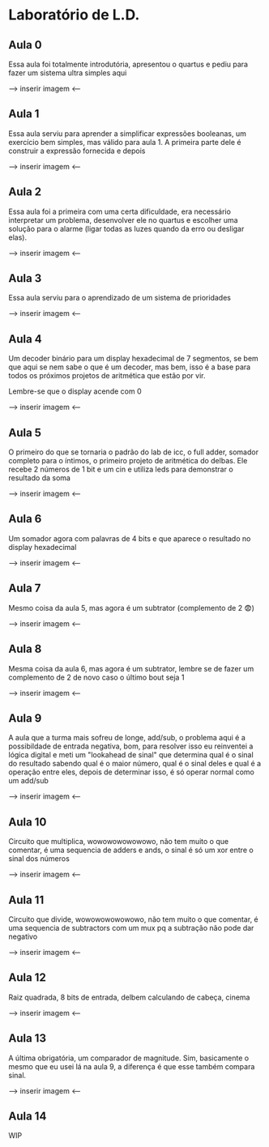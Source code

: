 ﻿# Laboratório de L.D.
## Aula 0
Essa aula foi totalmente introdutória, apresentou o quartus e pediu para fazer um sistema ultra simples aqui

--> inserir imagem <--

## Aula 1
Essa aula serviu para aprender a simplificar expressões booleanas, um exercício bem simples, mas válido para aula 1.
A primeira parte dele é construir a expressão fornecida e depois 

--> inserir imagem <--

## Aula 2
Essa aula foi a primeira com uma certa dificuldade, era necessário interpretar um problema, desenvolver ele no quartus e escolher uma solução para o alarme (ligar todas as luzes quando da erro ou desligar elas).

--> inserir imagem <--

## Aula 3
Essa aula serviu para o aprendizado de um sistema de prioridades

--> inserir imagem <--

## Aula 4
Um decoder binário para um display hexadecimal de 7 segmentos, se bem que aqui se nem sabe o que é um decoder, mas bem, isso é a base para todos os próximos projetos de aritmética que estão por vir.

Lembre-se que o display acende com 0

--> inserir imagem <--

## Aula 5
O primeiro do que se tornaria o padrão do lab de icc, o full adder, somador completo para o íntimos, o primeiro projeto de aritmética do delbas. Ele recebe 2 números de 1 bit e um cin e utiliza leds para demonstrar o resultado da soma

--> inserir imagem <--

## Aula 6
Um somador agora com palavras de 4 bits e que aparece o resultado no display hexadecimal

--> inserir imagem <--

## Aula 7
Mesmo coisa da aula 5, mas agora é um subtrator (complemento de 2 😨)

--> inserir imagem <--

## Aula 8
Mesma coisa da aula 6, mas agora é um subtrator, lembre se de fazer um complemento de 2 de novo caso o último bout seja 1

--> inserir imagem <--

## Aula 9
A aula que a turma mais sofreu de longe, add/sub, o problema aqui é a possibildade de entrada negativa, bom, para resolver isso eu reinventei a lógica digital e meti um "lookahead de sinal" que determina qual é o sinal do resultado sabendo qual é o maior número, qual é o sinal deles e qual é a operação entre eles, depois de determinar isso, é só operar normal como um add/sub

--> inserir imagem <--

## Aula 10
Circuito que multiplica, wowowowowowowo, não tem muito o que comentar, é uma sequencia de adders e ands, o sinal é só um xor entre o sinal dos números

--> inserir imagem <--

## Aula 11
Circuito que divide, wowowowowowowo, não tem muito o que comentar, é uma sequencia de subtractors com um mux pq a subtração não pode dar negativo

--> inserir imagem <--

## Aula 12
Raiz quadrada, 8 bits de entrada, delbem calculando de cabeça, cinema

--> inserir imagem <--

## Aula 13
A última obrigatória, um comparador de magnitude. Sim, basicamente o mesmo que eu usei lá na aula 9, a diferença é que esse também compara sinal.

--> inserir imagem <--

## Aula 14

WIP
